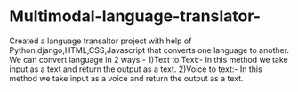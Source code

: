 # Multimodal-language-translator-
Created a language transaltor project with help of Python,django,HTML,CSS,Javascript that converts one language to another.
  We can convert language in 2 ways:-
    1)Text to Text:- In this method we take input as a text and return the output as a text.
    2)Voice to text:- In this method we take input as a voice and return the output as a text.
